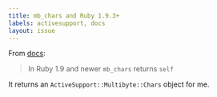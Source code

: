 ```yaml
---
title: mb_chars and Ruby 1.9.3+
labels: activesupport, docs
layout: issue
---
```


From [docs](https://github.com/rails/rails/blob/master/activesupport/lib/active_support/core_ext/string/multibyte.rb#L20-21):

> In Ruby 1.9 and newer `mb_chars` returns `self`

It returns an `ActiveSupport::Multibyte::Chars` object for me.

